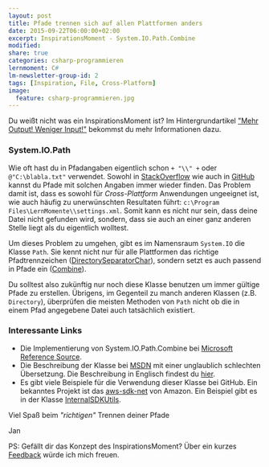 ```yaml
---
layout: post
title: Pfade trennen sich auf allen Plattformen anders
date: 2015-09-22T06:00:00+02:00
excerpt: InspirationsMoment - System.IO.Path.Combine
modified:
share: true
categories: csharp-programmieren
lernmoment: C#
lm-newsletter-group-id: 2
tags: [Inspiration, File, Cross-Platform]
image:
  feature: csharp-programmieren.jpg
---
```


Du weißt nicht was ein InspirationsMoment ist? Im Hintergrundartikel ["Mehr Output! Weniger Input!"](/hintergrund/mehr-output-weniger-input/) bekommst du mehr Informationen dazu.

### System.IO.Path

Wie oft hast du in Pfadangaben eigentlich schon `+ "\\" +` oder `@"C:\blabla.txt"` verwendet. Sowohl in [StackOverflow](http://stackoverflow.com) wie auch in [GitHub](https://github.com) kannst du Pfade mit solchen Angaben immer wieder finden. Das Problem damit ist, dass es sowohl für *Cross-Plattform* Anwendungen ungeeignet ist, wie auch häufig zu unerwünschten Resultaten führt: `c:\Program Files\LernMomente\\settings.xml`. Somit kann es nicht nur sein, dass deine Datei nicht gefunden wird, sondern, dass sie auch an einer ganz anderen Stelle liegt als du eigentlich wolltest.

Um dieses Problem zu umgehen, gibt es im Namensraum `System.IO` die Klasse `Path`. Sie kennt nicht nur für alle Plattformen das richtige Pfadtrennzeichen ([DirectorySeparatorChar](https://msdn.microsoft.com/de-de/library/system.io.path.directoryseparatorchar(v=vs.110).aspx)), sondern setzt es auch passend in Pfade ein ([Combine](https://msdn.microsoft.com/de-de/library/fyy7a5kt(v=vs.110).aspx)).

Du solltest also zukünftig nur noch diese Klasse benutzen um immer gültige Pfade zu erstellen. Übrigens, im Gegenteil zu manch anderen Klassen (z.B. `Directory`), überprüfen die meisten Methoden von `Path` nicht ob die in einem Pfad angegebene Datei auch tatsächlich existiert.

### Interessante Links 

-	Die Implementierung von System.IO.Path.Combine bei [Microsoft Reference Source](http://referencesource.microsoft.com/#mscorlib/system/io/path.cs,65c63f5b94b2ac9b).
-	Die Beschreibung der Klasse bei [MSDN](https://msdn.microsoft.com/de-de/library/system.io.path(v=vs.110).aspx) mit einer unglaublich schlechten Übersetzung. Die Beschreibung in Englisch findest du [hier](https://msdn.microsoft.com/en-us/library/system.io.path(v=vs.110).aspx).
-	Es gibt viele Beispiele für die Verwendung dieser Klasse bei GitHub. Ein bekanntes Projekt ist das [aws-sdk-net](https://github.com/aws/aws-sdk-net) von Amazon. Ein Beispiel gibt es in der Klasse [InternalSDKUtils](https://github.com/aws/aws-sdk-net/blob/master/sdk/src/Core/Amazon.Util/Internal/_bcl/InternalSDKUtils.bcl.cs).

Viel Spaß beim *"richtigen"* Trennen deiner Pfade

Jan


PS: Gefällt dir das Konzept des InspirationsMoment? Über ein kurzes [Feedback](mailto:jan@lernmoment.de) würde ich mich freuen.
